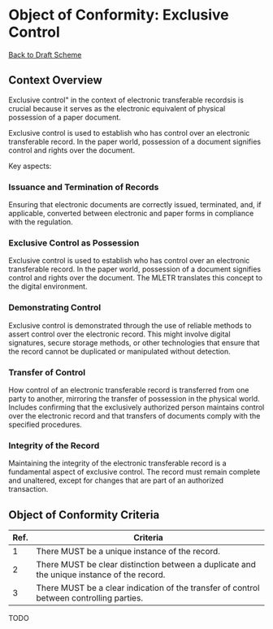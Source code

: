 # Object of Conformity: Exclusive Control

[Back to Draft Scheme](./wgdraftscheme.md)

## Context Overview

Exclusive control" in the context of electronic transferable recordsis is crucial because it serves as the electronic equivalent of physical possession of a paper document.

Exclusive control is used to establish who has control over an electronic transferable record. In the paper world, possession of a document signifies control and rights over the document.

Key aspects:

### Issuance and Termination of Records

Ensuring that electronic documents are correctly issued, terminated, and, if applicable, converted between electronic and paper forms in compliance with the regulation.

### Exclusive Control as Possession

Exclusive control is used to establish who has control over an electronic transferable record. In the paper world, possession of a document signifies control and rights over the document. The MLETR translates this concept to the digital environment.

### Demonstrating Control

Exclusive control is demonstrated through the use of reliable methods to assert control over the electronic record. This might involve digital signatures, secure storage methods, or other technologies that ensure that the record cannot be duplicated or manipulated without detection.

### Transfer of Control

 How control of an electronic transferable record is transferred from one party to another, mirroring the transfer of possession in the physical world. Includes confirming that the exclusively authorized person maintains control over the electronic record and that transfers of documents comply with the specified procedures.

### Integrity of the Record

Maintaining the integrity of the electronic transferable record is a fundamental aspect of exclusive control. The record must remain complete and unaltered, except for changes that are part of an authorized transaction.

## Object of Conformity Criteria

|Ref.|Criteria|
|---|---|
|1|There MUST be a unique instance of the record.|
|2|There MUST be clear distinction between a duplicate and the unique instance of the record.|
|3|There MUST be a clear indication of the transfer of control between controlling parties.

TODO

